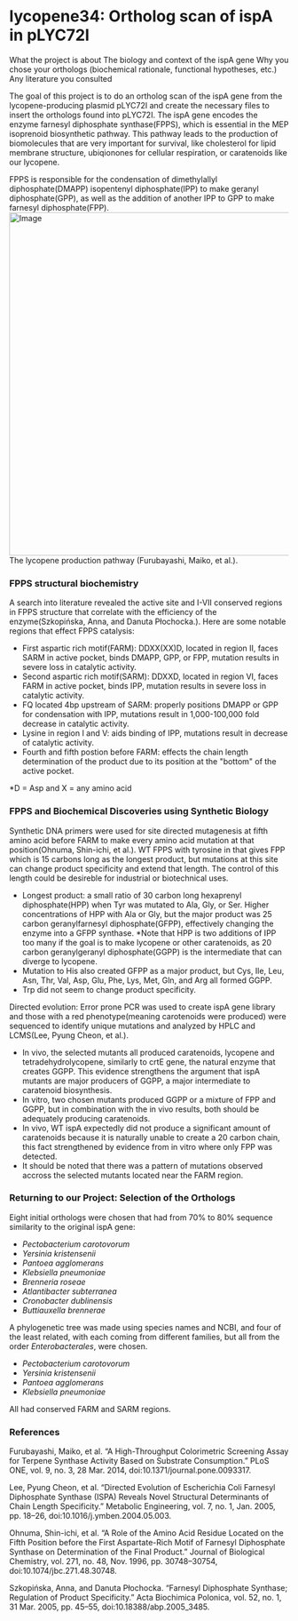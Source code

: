 **<h1>lycopene34: Ortholog scan of ispA in pLYC72I</h1>**

What the project is about
The biology and context of the ispA gene
Why you chose your orthologs (biochemical rationale, functional hypotheses, etc.)
Any literature you consulted

The goal of this project is to do an ortholog scan of the ispA gene from the lycopene-producing plasmid pLYC72I and create the necessary files to insert the orthologs found into pLYC72I. The ispA gene encodes the enzyme farnesyl diphosphate synthase(FPPS), which is essential in the MEP isoprenoid biosynthetic pathway. This pathway leads to the production of biomolecules that are very important for survival, like cholesterol for lipid membrane structure, ubiqionones for cellular respiration, or caratenoids like our lycopene.
  
FPPS is responsible for the condensation of dimethylallyl diphosphate(DMAPP) isopentenyl diphosphate(IPP) to make geranyl diphosphate(GPP), as well as the addition of another IPP to GPP to make farnesyl diphosphate(FPP). 
<img width="618" alt="Image" src="https://github.com/user-attachments/assets/5ea80372-d386-4e2b-a2fc-984ca8354c66" /> The lycopene production pathway (Furubayashi, Maiko, et al.).


**<h3>FPPS structural biochemistry</h3>**

A search into literature revealed the active site and I-VII conserved regions in FPPS structure that correlate with the efficiency of the enzyme(Szkopińska, Anna, and Danuta Płochocka.). Here are some notable regions that effect FPPS catalysis:
- First aspartic rich motif(FARM): DDXX(XX)D, located in region II, faces SARM in active pocket, binds DMAPP, GPP, or FPP, mutation results in severe loss in catalytic activity.
- Second aspartic rich motif(SARM): DDXXD, located in region VI, faces FARM in active pocket, binds IPP, mutation results in severe loss in catalytic activity.
- FQ located 4bp upstream of SARM: properly positions DMAPP or GPP for condensation with IPP, mutations result in 1,000-100,000 fold decrease in catalytic activity.
- Lysine in region I and V: aids binding of IPP, mutations result in decrease of catalytic activity. 
- Fourth and fifth postion before FARM: effects the chain length determination of the product due to its position at the "bottom" of the active pocket.

*D  = Asp and X = any amino acid


**<h3>FPPS and Biochemical Discoveries using Synthetic Biology</h3>**

Synthetic DNA primers were used for site directed mutagenesis at fifth amino acid before FARM to make every amino acid mutation at that position(Ohnuma, Shin-ichi, et al.). WT FPPS with tyrosine in that gives FPP which is 15 carbons long as the longest product, but mutations at this site can change product specificity and extend that length. The control of this length could be desireble for industrial or biotechnical uses. 
- Longest product: a small ratio of 30 carbon long hexaprenyl diphosphate(HPP) when Tyr was mutated to Ala, Gly, or Ser. Higher concentrations of HPP with Ala or Gly, but the major product was 25 carbon geranylfarnesyl diphosphate(GFPP), effectively changing the enzyme into a GFPP synthase. *Note that HPP is two additions of IPP too many if the goal is to make lycopene or other caratenoids, as 20 carbon geranylgeranyl diphosphate(GGPP) is the intermediate that can diverge to lycopene. 
- Mutation to His also created GFPP as a major product, but Cys, Ile, Leu, Asn, Thr, Val, Asp, Glu, Phe, Lys, Met, Gln, and Arg all formed GGPP.
- Trp did not seem to change product specificity.


Directed evolution: Error prone PCR was used to create ispA gene library and those with a red phenotype(meaning carotenoids were produced) were sequenced to identify unique mutations and analyzed by HPLC and LCMS(Lee, Pyung Cheon, et al.). 
- In vivo, the selected mutants all produced caratenoids, lycopene and tetradehydrolycopene, similarly to crtE gene, the natural enzyme that creates GGPP. This evidence strengthens the argument that ispA mutants are major producers of GGPP, a major intermediate to caratenoid biosynthesis.
- In vitro, two chosen mutants produced GGPP or a mixture of FPP and GGPP, but in combination with the in vivo results, both should be adequately producing caratenoids.
- In vivo, WT ispA expectedly did not produce a significant amount of caratenoids because it is naturally unable to create a 20 carbon chain, this fact strengthened by evidence from in vitro where only FPP was detected.
- It should be noted that there was a pattern of mutations observed accross the selected mutants located near the FARM region. 
 

**<h3>Returning to our Project: Selection of the Orthologs</h3>**

Eight initial orthologs were chosen that had from 70% to 80% sequence similarity to the original ispA gene:
- _Pectobacterium carotovorum_
- _Yersinia kristensenii_
- _Pantoea agglomerans_
- _Klebsiella pneumoniae_
- _Brenneria roseae_
- _Atlantibacter subterranea_
- _Cronobacter dublinensis_
- _Buttiauxella brennerae_

A phylogenetic tree was made using species names and NCBI, and four of the least related, with each coming from different families, but all from the order _Enterobacterales_, were chosen.
- _Pectobacterium carotovorum_
- _Yersinia kristensenii_
- _Pantoea agglomerans_
- _Klebsiella pneumoniae_

All had conserved FARM and SARM regions.


**<h3>References</h3>**

Furubayashi, Maiko, et al. “A High-Throughput Colorimetric Screening Assay for     Terpene Synthase Activity Based on Substrate Consumption.” PLoS ONE, vol. 9, no. 3, 28 Mar. 2014, doi:10.1371/journal.pone.0093317. 

Lee, Pyung Cheon, et al. “Directed Evolution of Escherichia Coli Farnesyl Diphosphate Synthase (ISPA) Reveals Novel Structural Determinants of Chain Length Specificity.” Metabolic Engineering, vol. 7, no. 1, Jan. 2005, pp. 18–26, doi:10.1016/j.ymben.2004.05.003. 

Ohnuma, Shin-ichi, et al. “A Role of the Amino Acid Residue Located on the Fifth Position before the First Aspartate-Rich Motif of Farnesyl Diphosphate Synthase on Determination of the Final Product.” Journal of Biological Chemistry, vol. 271, no. 48, Nov. 1996, pp. 30748–30754, doi:10.1074/jbc.271.48.30748. 

Szkopińska, Anna, and Danuta Płochocka. “Farnesyl Diphosphate Synthase; Regulation of Product Specificity.” Acta Biochimica Polonica, vol. 52, no. 1, 31 Mar. 2005, pp. 45–55, doi:10.18388/abp.2005_3485.



